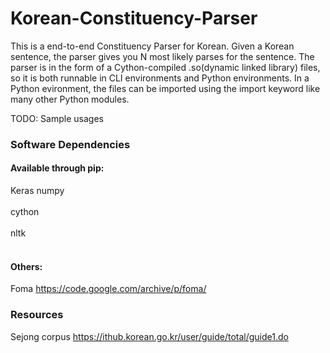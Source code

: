 # Korean-Constituency-Parser

This is a end-to-end Constituency Parser for Korean. Given a Korean sentence, the parser gives you N most likely parses for the sentence. The parser is in the form of  a Cython-compiled .so(dynamic linked library) files, so it is both runnable in CLI environments and Python environments. In a Python evironment, the files can be imported using the import keyword like many other Python modules. 

TODO:
Sample usages

### Software Dependencies
#### Available through pip:
Keras
numpy <br></br>
cython <br></br>
nltk <br></br>
#### Others:
Foma https://code.google.com/archive/p/foma/

### Resources
Sejong corpus https://ithub.korean.go.kr/user/guide/total/guide1.do

